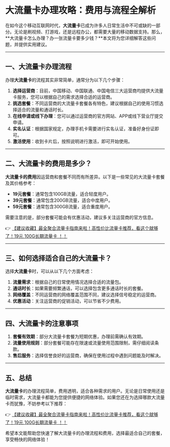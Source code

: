 # 大流量卡办理攻略：费用与流程全解析

在如今这个移动互联网时代，**大流量卡**已成为许多人日常生活中不可或缺的一部分。无论是刷视频、打游戏，还是远程办公，都需要大量的移动数据支持。那么，**大流量卡怎么办理？办一张流量卡要多少钱？**本文将为您详细解答这些问题，并提供实用建议。

---

## 一、大流量卡办理流程

办理**大流量卡**的流程其实非常简单，通常分为以下几个步骤：

1. **选择运营商**：目前，中国移动、中国联通、中国电信三大运营商均提供大流量卡服务，您可以根据自己的需求选择合适的运营商。
2. **挑选套餐**：不同运营商的大流量卡套餐各有特色，建议根据自己的使用习惯选择适合的流量和通话时长。
3. **在线申请或线下办理**：您可以通过运营商的官方网站、APP或线下营业厅提交申请。
4. **实名认证**：根据国家规定，办理手机卡需要进行实名认证，准备好身份证即可。
5. **激活使用**：收到卡片后，按照说明进行激活，即可开始使用。

---

## 二、大流量卡的费用是多少？

**大流量卡的费用**因运营商和套餐不同而有所差异。以下是一些常见的大流量卡套餐及其价格参考：

- **19元套餐**：通常包含100GB流量，适合轻度用户。
- **39元套餐**：通常包含200GB流量，适合中度用户。
- **59元套餐**：通常包含300GB流量，适合重度用户。

需要注意的是，部分套餐可能会有优惠活动，建议多关注运营商的官方信息。

👉 [【建议收藏】最全聚合流量卡指南来啦！高性价比流量卡推荐，看这个就够了！19元 100G长期流量卡 ！！](https://bit.ly/Liuliangka)

---

## 三、如何选择适合自己的大流量卡？

选择**大流量卡**时，可以从以下几个方面考虑：

1. **流量需求**：根据自己的日常使用情况选择合适的流量包。
2. **通话时长**：如果需要频繁通话，可以选择包含更多通话时长的套餐。
3. **网络覆盖**：不同运营商的网络覆盖范围不同，建议选择信号稳定的运营商。
4. **优惠活动**：关注运营商的促销活动，可以节省不少费用。

---

## 四、大流量卡的注意事项

1. **套餐有效期**：部分大流量卡套餐为短期优惠，办理前需确认有效期。
2. **流量使用规则**：部分套餐可能存在限速或流量使用范围限制，需仔细阅读条款。
3. **售后服务**：选择信誉良好的运营商，确保在使用过程中遇到问题能及时解决。

---

## 五、总结

**大流量卡**的办理流程简单，费用透明，适合各种需求的用户。无论是日常使用还是临时需求，大流量卡都能为您提供便捷的网络体验。如果您还在为选择哪款大流量卡而犹豫，不妨参考以下推荐：

👉 [【建议收藏】最全聚合流量卡指南来啦！高性价比流量卡推荐，看这个就够了！19元 100G长期流量卡 ！！](https://bit.ly/Liuliangka)

希望本文能帮助您快速了解大流量卡的办理流程和费用，选择最适合自己的套餐，享受畅快的网络体验！
